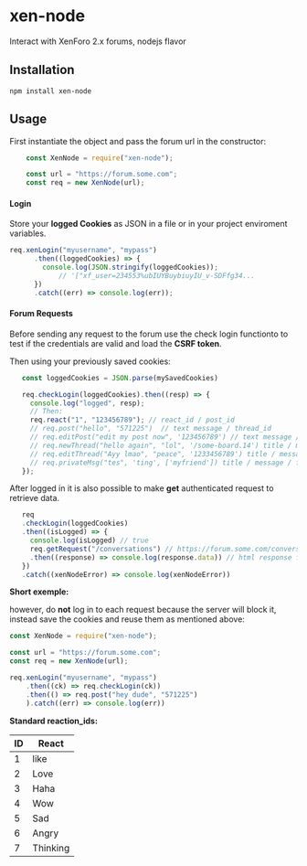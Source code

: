# xen-node
Interact with XenForo 2.x forums, nodejs flavor

## Installation

    npm install xen-node
    
## Usage

First instantiate the object and pass the forum url in the constructor:
```javascript
    const XenNode = require("xen-node");

    const url = "https://forum.some.com";
    const req = new XenNode(url);
```

#### Login
Store your **logged Cookies** as JSON in a file or in your project enviroment variables.

```javascript
req.xenLogin("myusername", "mypass")
      .then((loggedCookies) => {
        console.log(JSON.stringify(loggedCookies));
            // '["xf_user=234553%ubIUYBuybiuyIU_v-SDFfg34...
      })
      .catch((err) => console.log(err));
```

#### Forum Requests
Before sending any request to the forum use the check login functionto to test if the credentials are 
valid and load the **CSRF token**.

Then using your previously saved cookies:

```javascript
   const loggedCookies = JSON.parse(mySavedCookies)

   req.checkLogin(loggedCookies).then((resp) => {
     console.log("logged", resp);
     // Then:
     req.react("1", "123456789"); // react_id / post_id
     // req.post("hello", "571225")  // text message / thread_id
     // req.editPost("edit my post now", '123456789') // text message / post_id
     // req.newThread("hello again", "lol", '/some-board.14') title / message / board URI
     // req.editThread("Ayy lmao", "peace", '1233456789') title / message / board URI
     // req.privateMsg("tes", 'ting', ['myfriend']) title / message / friend_user_name
   });
```

After logged in it is also possible to make **get** authenticated request to retrieve data.

```javascript
   req
   .checkLogin(loggedCookies)
   .then((isLogged) => {
     console.log(isLogged) // true
     req.getRequest("/conversations") // https://forum.some.com/conversations
     .then((response) => console.log(response.data)) // html response from server.
   })
   .catch((xenNodeError) => console.log(xenNodeError))
```

**Short exemple:**

however, do **not** log in to each request because the server will block it, instead save the cookies and reuse them as mentioned above:
```javascript
const XenNode = require("xen-node");

const url = "https://forum.some.com";
const req = new XenNode(url);

req.xenLogin("myusername", "mypass")
    .then((ck) => req.checkLogin(ck))
    .then(() => req.post("hey dude", "571225")
    ).catch((err) => console.log(err))
```

**Standard reaction_ids:**

| ID | React |
| ------ | ------ |
| 1 | like |
| 2 | Love |
| 3 | Haha |
| 4 | Wow |
| 5 | Sad |
| 6 | Angry |
| 7 | Thinking| 
